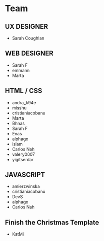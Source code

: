 # Team

## UX DESIGNER
- Sarah Coughlan

## WEB DESIGNER
- Sarah F
- emmann
- Marta

## HTML / CSS
- andra_k94e
- misshu
- cristianiacobanu
- Marta
- Bhnas
- Sarah F
- Enas
- alphago
- islam
- Carlos Nah
- valery0007
- yigitserdar 

## JAVASCRIPT
- amierzwinska
- cristianiacobanu
- DevS
- alphago
- Carlos Nah

## Finish the Christmas Template
- KatMi
